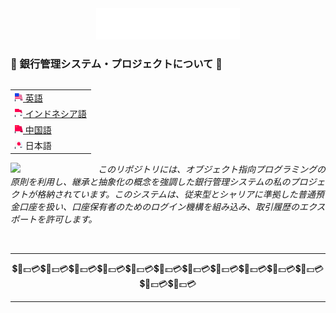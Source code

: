 <div align="center">
  <img src="/assets/header_hello-albesta_github_profile_jp.svg" alt="❤️こんにちは、私の名前はDaniel D. Albestaです。私はインドネシア出身のデータ愛好家です。私はあなた方全員XOXOを愛しています。❤️">
</div>

### 🤯 銀行管理システム・プロジェクトについて 🤯

<div align="right">
  <table align="right">
   <tr><td><a href="/README.md"><img src="/assets/us_flag.png" height="13"> 英語</a></td></tr>
   <tr><td><a href="/additional_langs/README_id.md"><img src="/assets/id_flag.png" height="13"> インドネシア語</a></td></tr>
   <tr><td><a href="/additional_langs/README_cn.md"><img src="/assets/cn_flag.png" height="13"> 中国語</a></td></tr>
   <tr><td><img src="/assets/jp_flag.png" height="13"> 日本語</td></tr>
  </table>

  <br>
</div>

<div>
  <img align="left" src="https://media.giphy.com/media/v1.Y2lkPTc5MGI3NjExbXAxdXlqd2MxajFha2k3enFyYzh6bmVzbHRvZHlscGQyYWhydmlxaCZlcD12MV9pbnRlcm5hbF9naWZfYnlfaWQmY3Q9cw/246QwBincYkcBrpPIh/giphy.gif" width="140">

  <p align="left">
    <br>
    <em>このリポジトリには、オブジェクト指向プログラミングの原則を利用し、継承と抽象化の概念を強調した銀行管理システムの私のプロジェクトが格納されています。このシステムは、従来型とシャリアに準拠した普通預金口座を扱い、口座保有者のためのログイン機構を組み込み、取引履歴のエクスポートを許可します。</em>
  </p>
</div>

<br>

---

<div align="center">
  💲💸💵💳💲💸💵💳💲💸💵💳💲💸💵💳💲💸💵💳💲💸💵💳💲💸💵💳💲💸💵💳💲💸💵💳💲💸💵💳💲💸💵💳💲💸💵💳💲💸💵💳
</div>

---
